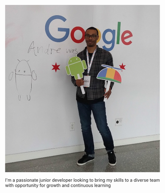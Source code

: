 ![Image](/self.jpg)

I'm a passionate junior developer looking to bring my skills to a diverse team with opportunity for growth and continuous learning
